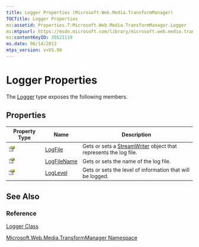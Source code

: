 ```yaml
---
title: Logger Properties (Microsoft.Web.Media.TransformManager)
TOCTitle: Logger Properties
ms:assetid: Properties.T:Microsoft.Web.Media.TransformManager.Logger
ms:mtpsurl: https://msdn.microsoft.com/library/microsoft.web.media.transformmanager.logger_properties(v=VS.90)
ms:contentKeyID: 35521119
ms.date: 06/14/2012
mtps_version: v=VS.90
---
```


# Logger Properties

The [Logger](logger-class-microsoft-web-media-transformmanager.md) type exposes the following members.

## Properties

|Property Type|Name|Description|
|--- |--- |--- |
|![Public property](images/Hh125762.pubproperty(en-us,VS.90).gif "Public property")|[LogFile](logger-logfile-property-microsoft-web-media-transformmanager.md)|Gets or sets a [StreamWriter](https://msdn.microsoft.com/library/3ssew6tk) object that represents the log file.|
|![Public property](images/Hh125762.pubproperty(en-us,VS.90).gif "Public property")|[LogFileName](logger-logfilename-property-microsoft-web-media-transformmanager.md)|Gets or sets the name of the log file.|
|![Public property](images/Hh125762.pubproperty(en-us,VS.90).gif "Public property")|[LogLevel](logger-loglevel-property-microsoft-web-media-transformmanager.md)|Gets or sets the level of information that will be logged.|

## See Also

### Reference

[Logger Class](logger-class-microsoft-web-media-transformmanager.md)

[Microsoft.Web.Media.TransformManager Namespace](microsoft-web-media-transformmanager-namespace.md)

